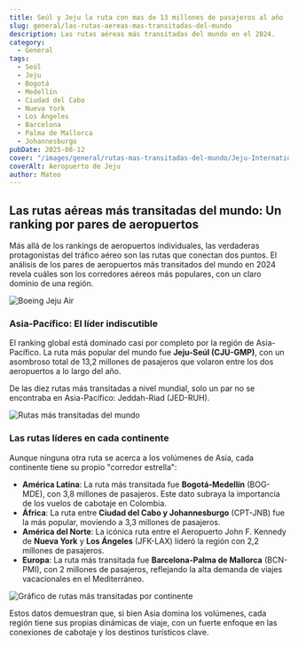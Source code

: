 ```yaml
---
title: Seúl y Jeju la ruta con mas de 13 millones de pasajeros al año
slug: general/las-rutas-aereas-mas-transitadas-del-mundo
description: Las rutas aéreas más transitadas del mundo en el 2024.
category:
  - General
tags:
  - Seúl
  - Jeju
  - Bogotá
  - Medellín
  - Ciudad del Cabo
  - Nueva York
  - Los Ángeles
  - Barcelona
  - Palma de Mallorca
  - Johannesburgo
pubDate: 2025-08-12
cover: "/images/general/rutas-mas-transitadas-del-mundo/Jeju-International-Airport-Featured-image-1024x512.jpeg"
coverAlt: Aeropuerto de Jeju
author: Mateo
---
```


## Las rutas aéreas más transitadas del mundo: Un ranking por pares de aeropuertos

Más allá de los rankings de aeropuertos individuales, las verdaderas protagonistas del tráfico aéreo son las rutas que conectan dos puntos. El análisis de los pares de aeropuertos más transitados del mundo en 2024 revela cuáles son los corredores aéreos más populares, con un claro dominio de una región.

![Boeing Jeju Air](/images/general/rutas-mas-transitadas-del-mundo/JejuAir_3-984x554.jpg)

### Asia-Pacífico: El líder indiscutible

El ranking global está dominado casi por completo por la región de Asia-Pacífico. La ruta más popular del mundo fue **Jeju-Seúl (CJU-GMP)**, con un asombroso total de 13,2 millones de pasajeros que volaron entre los dos aeropuertos a lo largo del año.

De las diez rutas más transitadas a nivel mundial, solo un par no se encontraba en Asia-Pacífico: Jeddah-Riad (JED-RUH).

![Rutas más transitadas del mundo](</images/general/rutas-mas-transitadas-del-mundo/Captura de pantalla 2025-08-11 093532.png>)

### Las rutas líderes en cada continente

Aunque ninguna otra ruta se acerca a los volúmenes de Asia, cada continente tiene su propio "corredor estrella":

* **América Latina**: La ruta más transitada fue **Bogotá-Medellín** (BOG-MDE), con 3,8 millones de pasajeros. Este dato subraya la importancia de los vuelos de cabotaje en Colombia.
* **África**: La ruta entre **Ciudad del Cabo y Johannesburgo** (CPT-JNB) fue la más popular, moviendo a 3,3 millones de pasajeros.
* **América del Norte**: La icónica ruta entre el Aeropuerto John F. Kennedy de **Nueva York** y **Los Ángeles** (JFK-LAX) lideró la región con 2,2 millones de pasajeros.
* **Europa**: La ruta más transitada fue **Barcelona-Palma de Mallorca** (BCN-PMI), con 2 millones de pasajeros, reflejando la alta demanda de viajes vacacionales en el Mediterráneo.

![Gráfico de rutas más transitadas por continente](</images/general/rutas-mas-transitadas-del-mundo/grafico rutas mas transitadas 2024.gif>)

Estos datos demuestran que, si bien Asia domina los volúmenes, cada región tiene sus propias dinámicas de viaje, con un fuerte enfoque en las conexiones de cabotaje y los destinos turísticos clave.
